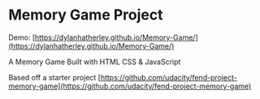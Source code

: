 # Memory Game Project

Demo: [https://dylanhatherley.github.io/Memory-Game/](https://dylanhatherley.github.io/Memory-Game/)

A Memory Game Built with HTML CSS & JavaScript

Based off a starter project
[https://github.com/udacity/fend-project-memory-game](https://github.com/udacity/fend-project-memory-game)
